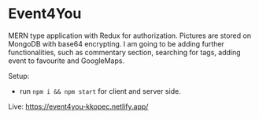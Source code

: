# Event4You

MERN type application with Redux for authorization. 
Pictures are stored on MongoDB with base64 encrypting. 
I am going to be adding further functionalities, such as commentary section, searching for tags, adding event to favourite and GoogleMaps.

Setup:
- run ```npm i && npm start``` for client and server side.

Live:
https://event4you-kkopec.netlify.app/
